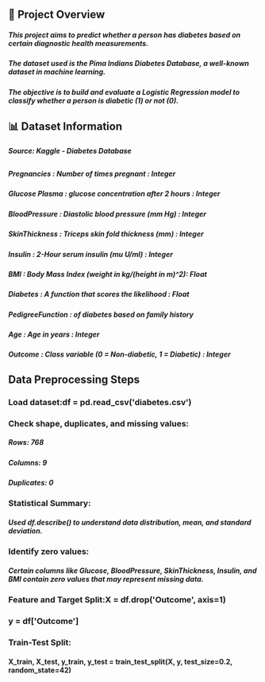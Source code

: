 ## 📘 Project Overview
##### This project aims to predict whether a person has diabetes based on certain diagnostic health measurements.
##### The dataset used is the Pima Indians Diabetes Database, a well-known dataset in machine learning.
##### The objective is to build and evaluate a Logistic Regression model to classify whether a person is diabetic (1) or not (0).

## 📊 Dataset Information
##### Source: Kaggle - Diabetes Database

##                               
##### Pregnancies	:                         Number of times pregnant	:                                  Integer
##### Glucose	Plasma :                     glucose concentration after 2 hours   :                      Integer
##### BloodPressure	 :                    Diastolic blood pressure (mm Hg)	:                           Integer
##### SkinThickness	 :                    Triceps skin fold thickness (mm)	:                           Integer
##### Insulin	:                           2-Hour serum insulin (mu U/ml)	  :                            Integer
##### BMI	    :                           Body Mass Index (weight in kg/(height in m)^2):               Float
##### Diabetes :                          A function that scores the likelihood  :                       Float
##### PedigreeFunction :                  of diabetes based on family history
##### Age	  :                             Age in years	:                                                Integer
##### Outcome	:                           Class variable (0 = Non-diabetic, 1 = Diabetic)	 :             Integer

## Data Preprocessing Steps

###   Load dataset:df = pd.read_csv('diabetes.csv')

###   Check shape, duplicates, and missing values:
##### Rows: 768
##### Columns: 9
##### Duplicates: 0

###   Statistical Summary:
##### Used df.describe() to understand data distribution, mean, and standard deviation.

###   Identify zero values:
##### Certain columns like Glucose, BloodPressure, SkinThickness, Insulin, and BMI contain zero values that may represent missing data.

### Feature and Target Split:X = df.drop('Outcome', axis=1)
###                          y = df['Outcome']

###    Train-Test Split:
####   X_train, X_test, y_train, y_test = train_test_split(X, y, test_size=0.2, random_state=42)
